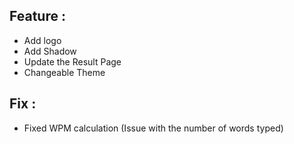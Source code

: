 ## Feature :

- Add logo
- Add Shadow
- Update the Result Page
- Changeable Theme

## Fix :

- Fixed WPM calculation (Issue with the number of words typed)
